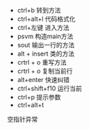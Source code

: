 - ctrl+b 转到方法
- ctrl+alt+l 代码格式化
- ctrl+左键 进入方法
- psvm 构造main方法
- sout 输出一行的方法
- alt + insert 类的方法 
- crtrl + o 重写方法
- crtrl + o 复制当前行
- alt+enter 快速纠错
- ctrl+shift+f10 运行当前
- ctrl+p 提示参数
- ctrl+alt+t 

空指针异常
